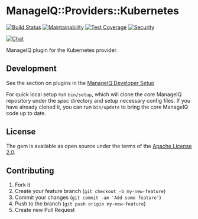 # ManageIQ::Providers::Kubernetes

[![Build Status](https://travis-ci.com/ManageIQ/manageiq-providers-kubernetes.svg?branch=lasker)](https://travis-ci.com/ManageIQ/manageiq-providers-kubernetes)
[![Maintainability](https://api.codeclimate.com/v1/badges/68c125f5d4f62af02a16/maintainability)](https://codeclimate.com/github/ManageIQ/manageiq-providers-kubernetes/maintainability)
[![Test Coverage](https://api.codeclimate.com/v1/badges/68c125f5d4f62af02a16/test_coverage)](https://codeclimate.com/github/ManageIQ/manageiq-providers-kubernetes/test_coverage)
[![Security](https://hakiri.io/github/ManageIQ/manageiq-providers-kubernetes/lasker.svg)](https://hakiri.io/github/ManageIQ/manageiq-providers-kubernetes/lasker)

[![Chat](https://badges.gitter.im/Join%20Chat.svg)](https://gitter.im/ManageIQ/manageiq-providers-kubernetes?utm_source=badge&utm_medium=badge&utm_campaign=pr-badge&utm_content=badge)

ManageIQ plugin for the Kubernetes provider.

## Development

See the section on plugins in the [ManageIQ Developer Setup](http://manageiq.org/docs/guides/developer_setup/plugins)

For quick local setup run `bin/setup`, which will clone the core ManageIQ repository under the *spec* directory and setup necessary config files. If you have already cloned it, you can run `bin/update` to bring the core ManageIQ code up to date.

## License

The gem is available as open source under the terms of the [Apache License 2.0](http://www.apache.org/licenses/LICENSE-2.0).

## Contributing

1. Fork it
2. Create your feature branch (`git checkout -b my-new-feature`)
3. Commit your changes (`git commit -am 'Add some feature'`)
4. Push to the branch (`git push origin my-new-feature`)
5. Create new Pull Request
